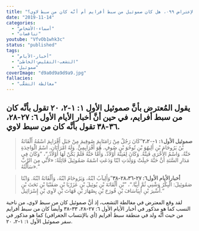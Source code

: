 ```yaml
---
title: "الإعتراض ٠٩٩، هل كان صموئيل من سبط أفرايم أم أنَّه كان من سبط لاوي؟"
date: "2019-11-14"
categories:
  - "أسماء-الأشخاص"
  - "تناقضات"
youtube: "VfvOb1whk3c"
status: "published"
tags:
  - "أخبار-الأيام"
  - "التشعب-التقليص-الخاطئ"
  - "صموئيل"
coverImage: "d9a0d9a9d9a9.jpg"
fallacies:
  - "مغالطة التشعُّب"
---
```


## **يقول المُعترض بأنَّ صموئيل الأول ١: ١-٢، ٢٠ تقول بأنَّه كان من سبط أفرايم، في حين أنَّ أخبار الأيام الأول ٦: ٢٧-٢٨، ٣٦-٣٨ تقول بأنَّه كان من سبط لاوي.**

> **صموئيل الأول١: ١-٢،٢٠**”كَانَ رَجُلٌ مِنْ رَامَتَايِمَ صُوفِيمَ مِنْ جَبَلِ أَفْرَايِمَ اسْمُهُ أَلْقَانَةُ بْنُ يَرُوحَامَ بْنِ أَلِيهُوَ بْنِ تُوحُوَ بْنِ صُوفٍ. هُوَ أَفْرَايِمِيٌّ. وَلَهُ امْرَأَتَانِ، اسْمُ الْوَاحِدَةِ حَنَّةُ، وَاسْمُ الأُخْرَى فَنِنَّةُ. وَكَانَ لِفَنِنَّةَ أَوْلاَدٌ، وَأَمَّا حَنَّةُ فَلَمْ يَكُنْ لَهَا أَوْلاَدٌ.“، ”وَكَانَ فِي مَدَارِ السَّنَةِ أَنَّ حَنَّةَ حَبِلَتْ وَوَلَدَتِ ابْنًا وَدَعَتِ اسْمَهُ صَمُوئِيلَ قَائِلَةً: «لأَنِّي مِنَ الرَّبِّ سَأَلْتُهُ».“

> **أخبارالأيام الأول٦: ٢٧-٢٨،٣٦-٣٨**”وَأَلِيآبُ ابْنُهُ، وَيَرُوحَامُ ابْنُهُ، وَأَلْقَانَةُ ابْنُهُ. وَابْنَا صَمُوئِيلَ: الْبِكْرُ وَشْنِي ثُمَّ أَبِيَّا.“، ”بْنِ أَلْقَانَةَ بْنِ يُوئِيلَ بْنِ عَزَرْيَا بْنِ صَفَنْيَا بْنِ تَحَثَ بْنِ أَسِّيرَ بْنِ أَبِيَاسَافَ بْنِ قُورَحَ بْنِ يِصْهَارَ بْنِ قَهَاتَ بْنِ لاَوِي بْنِ إِسْرَائِيلَ.“

لقد وقع المعترض في مغالطة التشعب، إذ أنَّ صموئيل كان من سبط لاوي، من ناحية النسب كما هو مذكور في أخبار الأيام الأول ٦: ٢٧-٢٨، ٣٣-٣٨ وأيضاً كان من سبط أفرايم من حيث أنَّه ولد في منطقة سبط أفرايم (أي بالإنتساب الجغرافي) كما هو مذكور في سفر صموئيل الأول ١: ١-٢، ٢٠.
